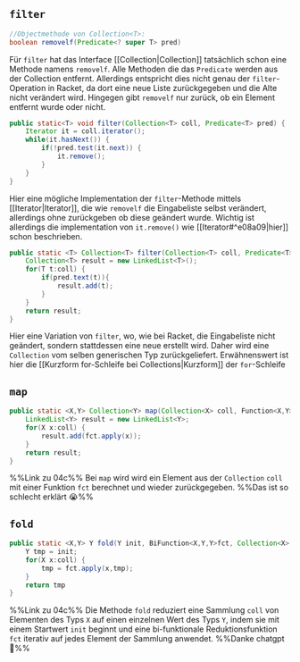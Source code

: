 ## `filter`
```java
//Objectmethode von Collection<T>:
boolean removelf(Predicate<? super T> pred)
```
Für `filter` hat das Interface [[Collection|Collection]] tatsächlich schon eine Methode namens `removelf`. Alle Methoden die das `Predicate` werden aus der Collection entfernt. Allerdings entspricht dies nicht genau der `filter`-Operation in Racket, da dort eine neue Liste zurückgegeben und die Alte nicht verändert wird. Hingegen gibt `removelf` nur zurück, ob ein Element entfernt wurde oder nicht.

```java
public static<T> void filter(Collection<T> coll, Predicate<T> pred) {
	Iterator it = coll.iterator();
	while(it.hasNext()) {
		if(!pred.test(it.next)) {
			it.remove();
		}
	}
}
```
Hier eine mögliche Implementation der `filter`-Methode mittels [[Iterator|Iterator]], die wie `removelf` die Eingabeliste selbst verändert, allerdings ohne zurückgeben ob diese geändert wurde. Wichtig ist allerdings die implementation von `it.remove()` wie [[Iterator#^e08a09|hier]] schon beschrieben.

```java
public static <T> Collection<T> filter(Collection<T> coll, Predicate<T> pred) {
	Collection<T> result = new LinkedList<T>();
	for(T t:coll) {
		if(pred.text(t)){
			result.add(t);
		}
	}
	return result;
}
```
Hier eine Variation von `filter`, wo, wie bei Racket, die Eingabeliste nicht geändert, sondern stattdessen eine neue erstellt wird. Daher wird eine `Collection` vom selben generischen Typ zurückgeliefert. Erwähnenswert ist hier die [[Kurzform for-Schleife bei Collections|Kurzform]] der `for`-Schleife
## `map`
```java
public static <X,Y> Collection<Y> map(Collection<X> coll, Function<X,Y> fct) {
	LinkedList<Y> result = new LinkedList<Y>;
	for(X x:coll) {
		result.add(fct.apply(x));
	}
	return result;
}
```
%%Link zu 04c%%
Bei `map` wird wird ein Element aus der `Collection` `coll` mit einer Funktion `fct` berechnet und wieder zurückgegeben. %%Das ist so schlecht erklärt 😭%%
## `fold`
```java
public static <X,Y> Y fold(Y init, BiFunction<X,Y,Y>fct, Collection<X> coll) {
	Y tmp = init;
	for(X x:coll) {
		tmp = fct.apply(x,tmp);
	}
	return tmp
}
```
%%Link zu 04c%%
Die Methode `fold` reduziert eine Sammlung `coll` von Elementen des Typs `X` auf einen einzelnen Wert des Typs `Y`, indem sie mit einem Startwert `init` beginnt und eine bi-funktionale Reduktionsfunktion `fct` iterativ auf jedes Element der Sammlung anwendet. %%Danke chatgpt 🙏%%